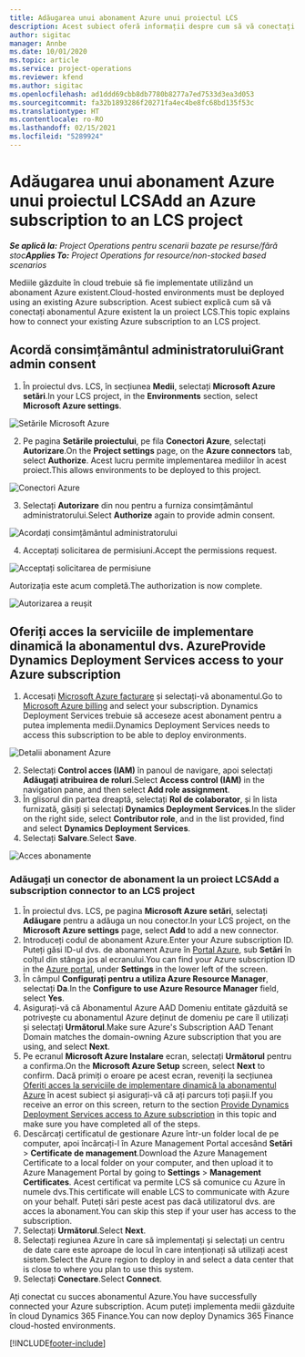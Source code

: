 ```yaml
---
title: Adăugarea unui abonament Azure unui proiectul LCS
description: Acest subiect oferă informații despre cum să vă conectați abonamentul Azure la un proiect LCS.
author: sigitac
manager: Annbe
ms.date: 10/01/2020
ms.topic: article
ms.service: project-operations
ms.reviewer: kfend
ms.author: sigitac
ms.openlocfilehash: ad1ddd69cbb8db7780b8277a7ed7533d3ea3d053
ms.sourcegitcommit: fa32b1893286f20271fa4ec4be8fc68bd135f53c
ms.translationtype: HT
ms.contentlocale: ro-RO
ms.lasthandoff: 02/15/2021
ms.locfileid: "5289924"
---
```

# <a name="add-an-azure-subscription-to-an-lcs-project"></a><span data-ttu-id="2b906-103">Adăugarea unui abonament Azure unui proiectul LCS</span><span class="sxs-lookup"><span data-stu-id="2b906-103">Add an Azure subscription to an LCS project</span></span>

<span data-ttu-id="2b906-104">_**Se aplică la:** Project Operations pentru scenarii bazate pe resurse/fără stoc_</span><span class="sxs-lookup"><span data-stu-id="2b906-104">_**Applies To:** Project Operations for resource/non-stocked based scenarios_</span></span>

<span data-ttu-id="2b906-105">Mediile găzduite în cloud trebuie să fie implementate utilizând un abonament Azure existent.</span><span class="sxs-lookup"><span data-stu-id="2b906-105">Cloud-hosted environments must be deployed using an existing Azure subscription.</span></span> <span data-ttu-id="2b906-106">Acest subiect explică cum să vă conectați abonamentul Azure existent la un proiect LCS.</span><span class="sxs-lookup"><span data-stu-id="2b906-106">This topic explains how to connect your existing Azure subscription to an LCS project.</span></span> 

## <a name="grant-admin-consent"></a><span data-ttu-id="2b906-107">Acordă consimțământul administratorului</span><span class="sxs-lookup"><span data-stu-id="2b906-107">Grant admin consent</span></span>

1. <span data-ttu-id="2b906-108">În proiectul dvs. LCS, în secțiunea **Medii**, selectați **Microsoft Azure setări**.</span><span class="sxs-lookup"><span data-stu-id="2b906-108">In your LCS project, in the **Environments** section, select **Microsoft Azure settings**.</span></span>

![Setările Microsoft Azure](./media/1MicrosoftAzureSettings.png)

2. <span data-ttu-id="2b906-110">Pe pagina **Setările proiectului**, pe fila **Conectori Azure**, selectați **Autorizare**.</span><span class="sxs-lookup"><span data-stu-id="2b906-110">On the **Project settings** page, on the **Azure connectors** tab, select **Authorize**.</span></span> <span data-ttu-id="2b906-111">Acest lucru permite implementarea mediilor în acest proiect.</span><span class="sxs-lookup"><span data-stu-id="2b906-111">This allows environments to be deployed to this project.</span></span>

![Conectori Azure](./media/2AzureConnectors.png)

3. <span data-ttu-id="2b906-113">Selectați **Autorizare** din nou pentru a furniza consimțământul administratorului.</span><span class="sxs-lookup"><span data-stu-id="2b906-113">Select **Authorize** again to provide admin consent.</span></span>

![Acordați consimțământul administratorului](./media/3GrantAdminConsent.png)

4. <span data-ttu-id="2b906-115">Acceptați solicitarea de permisiuni.</span><span class="sxs-lookup"><span data-stu-id="2b906-115">Accept the permissions request.</span></span>

![Acceptați solicitarea de permisiune](./media/4AcceptPermissionRequest.png)

<span data-ttu-id="2b906-117">Autorizația este acum completă.</span><span class="sxs-lookup"><span data-stu-id="2b906-117">The authorization is now complete.</span></span> 

![Autorizarea a reușit](./media/5AuthorizationComplete.png)

## <a name="provide-dynamics-deployment-services-access-to-your-azure-subscription"></a><a name="provide"></a><span data-ttu-id="2b906-119">Oferiți acces la serviciile de implementare dinamică la abonamentul dvs. Azure</span><span class="sxs-lookup"><span data-stu-id="2b906-119">Provide Dynamics Deployment Services access to your Azure subscription</span></span>

1. <span data-ttu-id="2b906-120">Accesați [Microsoft Azure facturare](https://portal.azure.com/#blade/Microsoft\_Azure\_Billing/SubscriptionsBlade) și selectați-vă abonamentul.</span><span class="sxs-lookup"><span data-stu-id="2b906-120">Go to [Microsoft Azure billing](https://portal.azure.com/#blade/Microsoft\_Azure\_Billing/SubscriptionsBlade) and select your subscription.</span></span> <span data-ttu-id="2b906-121">Dynamics Deployment Services trebuie să acceseze acest abonament pentru a putea implementa medii.</span><span class="sxs-lookup"><span data-stu-id="2b906-121">Dynamics Deployment Services needs to access this subscription to be able to deploy environments.</span></span>

![Detalii abonament Azure](./media/6AzureSubscription.png)

2. <span data-ttu-id="2b906-123">Selectați **Control acces (IAM)** în panoul de navigare, apoi selectați **Adăugați atribuirea de roluri**.</span><span class="sxs-lookup"><span data-stu-id="2b906-123">Select **Access control (IAM)** in the navigation pane, and then select **Add role assignment**.</span></span>
3. <span data-ttu-id="2b906-124">În glisorul din partea dreaptă, selectați **Rol de colaborator**, și în lista furnizată, găsiți și selectați **Dynamics Deployment Services**.</span><span class="sxs-lookup"><span data-stu-id="2b906-124">In the slider on the right side, select **Contributor role**, and in the list provided, find and select **Dynamics Deployment Services**.</span></span> 
4. <span data-ttu-id="2b906-125">Selectați **Salvare**.</span><span class="sxs-lookup"><span data-stu-id="2b906-125">Select **Save**.</span></span>

![Acces abonamente](./media/7SubscriptionAccess.png)

### <a name="add-a-subscription-connector-to-an-lcs-project"></a><span data-ttu-id="2b906-127">Adăugați un conector de abonament la un proiect LCS</span><span class="sxs-lookup"><span data-stu-id="2b906-127">Add a subscription connector to an LCS project</span></span>

1. <span data-ttu-id="2b906-128">În proiectul dvs. LCS, pe pagina **Microsoft Azure setări**, selectați **Adăugare** pentru a adăuga un nou conector.</span><span class="sxs-lookup"><span data-stu-id="2b906-128">In your LCS project, on the **Microsoft Azure settings** page, select **Add** to add a new connector.</span></span>
2. <span data-ttu-id="2b906-129">Introduceți codul de abonament Azure.</span><span class="sxs-lookup"><span data-stu-id="2b906-129">Enter your Azure subscription ID.</span></span> <span data-ttu-id="2b906-130">Puteți găsi ID-ul dvs. de abonament Azure în [Portal Azure](https://ms.portal.azure.com/), sub  **Setări**  în colțul din stânga jos al ecranului.</span><span class="sxs-lookup"><span data-stu-id="2b906-130">You can find your Azure subscription ID in the [Azure portal](https://ms.portal.azure.com/), under  **Settings**  in the lower left of the screen.</span></span>
3. <span data-ttu-id="2b906-131">În câmpul **Configurați pentru a utiliza Azure Resource Manager**, selectați **Da**.</span><span class="sxs-lookup"><span data-stu-id="2b906-131">In the **Configure to use Azure Resource Manager** field, select **Yes**.</span></span>
4. <span data-ttu-id="2b906-132">Asigurați-vă că Abonamentul Azure AAD Domeniu entitate găzduită se potrivește cu abonamentul Azure deținut de domeniu pe care îl utilizați și selectați **Următorul**.</span><span class="sxs-lookup"><span data-stu-id="2b906-132">Make sure Azure's Subscription AAD Tenant Domain matches the domain-owning Azure subscription that you are using, and select **Next**.</span></span>
5. <span data-ttu-id="2b906-133">Pe ecranul **Microsoft Azure Instalare** ecran, selectați **Următorul** pentru a confirma.</span><span class="sxs-lookup"><span data-stu-id="2b906-133">On the **Microsoft Azure Setup** screen, select **Next** to confirm.</span></span> <span data-ttu-id="2b906-134">Dacă primiți o eroare pe acest ecran, reveniți la secțiunea [Oferiți acces la serviciile de implementare dinamică la abonamentul Azure](#provide) în acest subiect și asigurați-vă că ați parcurs toți pașii.</span><span class="sxs-lookup"><span data-stu-id="2b906-134">If you receive an error on this screen, return to the section [Provide Dynamics Deployment Services access to Azure subscription](#provide) in this topic and make sure you have completed all of the steps.</span></span>
6. <span data-ttu-id="2b906-135">Descărcați certificatul de gestionare Azure într-un folder local de pe computer, apoi încărcați-l în Azure Management Portal accesând **Setări** > **Certificate de management**.</span><span class="sxs-lookup"><span data-stu-id="2b906-135">Download the Azure Management Certificate to a local folder on your computer, and then upload it to Azure Management Portal by going to **Settings** > **Management Certificates**.</span></span> <span data-ttu-id="2b906-136">Acest certificat va permite LCS să comunice cu Azure în numele dvs.</span><span class="sxs-lookup"><span data-stu-id="2b906-136">This certificate will enable LCS to communicate with Azure on your behalf.</span></span> <span data-ttu-id="2b906-137">Puteți sări peste acest pas dacă utilizatorul dvs. are acces la abonament.</span><span class="sxs-lookup"><span data-stu-id="2b906-137">You can skip this step if your user has access to the subscription.</span></span>
7. <span data-ttu-id="2b906-138">Selectați  **Următorul**.</span><span class="sxs-lookup"><span data-stu-id="2b906-138">Select  **Next**.</span></span>
8. <span data-ttu-id="2b906-139">Selectați regiunea Azure în care să implementați și selectați un centru de date care este aproape de locul în care intenționați să utilizați acest sistem.</span><span class="sxs-lookup"><span data-stu-id="2b906-139">Select the Azure region to deploy in and select a data center that is close to where you plan to use this system.</span></span>
9.  <span data-ttu-id="2b906-140">Selectați  **Conectare**.</span><span class="sxs-lookup"><span data-stu-id="2b906-140">Select  **Connect**.</span></span>

<span data-ttu-id="2b906-141">Ați conectat cu succes abonamentul Azure.</span><span class="sxs-lookup"><span data-stu-id="2b906-141">You have successfully connected your Azure subscription.</span></span> <span data-ttu-id="2b906-142">Acum puteți implementa medii găzduite în cloud Dynamics 365 Finance.</span><span class="sxs-lookup"><span data-stu-id="2b906-142">You can now deploy Dynamics 365 Finance cloud-hosted environments.</span></span>




[!INCLUDE[footer-include](../includes/footer-banner.md)]
